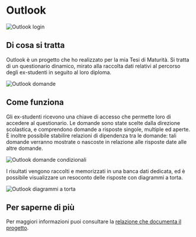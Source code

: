 Outlook
=======

![Outlook login](https://github.com/D4n13le/tesina-maturita/blob/master/Sito/login/login%20v2.PNG?raw=true)


Di cosa si tratta
-----------------

Outlook è un progetto che ho realizzato per la mia Tesi di Maturità.
Si tratta di un questionario dinamico, mirato alla raccolta dati relativi al percorso degli ex-studenti in seguito al loro diploma.

![Outlook domande](https://github.com/D4n13le/tesina-maturita/blob/master/Sito/questions/questions%20v2.png?raw=true)


Come funziona
-------------
Gli ex-studenti ricevono una chiave di accesso che permette loro di accedere al questionario. Le domande sono state scelte dalla direzione scolastica, e comprendono domande a risposte singole, multiple ed aperte. È inoltre possibile stabilire relazioni di dipendenza tra le domande: tali domande verranno mostrate o nascoste in relazione alle risposte date alle altre domande.

![Outlook domande condizionali](https://github.com/D4n13le/tesina-maturita/blob/master/Sito/questions/sino.png?raw=true)

I risultati vengono raccolti e memorizzati in una banca dati dedicata, ed è possibile visualizzare un resoconto delle risposte con diagrammi a torta.

![Outlook diagrammi a torta](https://github.com/D4n13le/tesina-maturita/blob/master/Sito/results/results.png?raw=true)


Per saperne di più
------------------
Per maggiori informazioni puoi consultare la [relazione che documenta il progetto](https://github.com/D4n13le/tesina-maturita/raw/master/Tesina.pdf).
